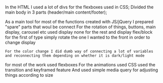 <!-- HTML -->
In the HTML I used a lot of divs for the flexboxes used in CSS;
    Divided the main body in 3 parts (header/main content/footer);
<!-- JS / jQUERY -->
As a main tool for most of the functions created with JS/jQuery I prepared "spare" parts that woul be connect
    For the rotation of things, buttons, main display, carousel etc 
        used display none for the rest and display flex/block for the first of type
        simply rotate the one I wanted to the front in order to change display

    For the color change I did dumb way of connecting a lot of variables and reconnecting them depending on whether it is dark/light mode
<!-- CSS -->
for most of the work used flexboxes 
For the animations used CSS used the transition and keyframed feature
 And used simple media query for adjusting things according to size 
 <!-- site link -->

